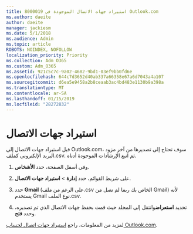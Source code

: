 ```yaml
---
title: 8000019 استيراد جهات الاتصال الموجودة في Outlook.com
ms.author: daeite
author: daeite
manager: jackiesm
ms.date: 5/1/2018
ms.audience: Admin
ms.topic: article
ROBOTS: NOINDEX, NOFOLLOW
localization_priority: Priority
ms.collection: Adm_O365
ms.custom: Adm_O365
ms.assetid: 921c5c7c-9a02-4682-9bd1-03ef9bb0fd6e
ms.openlocfilehash: 644c7d3652d40ab337a66358e67a6d7043a4a107
ms.sourcegitcommit: d6ea5e9458a2b8ceaab3ac4bd483e1130b9a398a
ms.translationtype: MT
ms.contentlocale: ar-SA
ms.lasthandoff: 01/15/2019
ms.locfileid: "28272832"
---
```

# <a name="import-contacts"></a>استيراد جهات الاتصال

قبل استيراد جهات الاتصال إلى Outlook.com، سوف تحتاج إلى تصديرها من آخر مزود البريد الإلكتروني كملف.csv. ثم اتبع الإرشادات الموجودة أدناه.
  
1. وفي أسفل الصفحة، حدد **الأشخاص**. 
    
2. على شريط القوائم، حدد **إدارة** \> **استيراد جهات الاتصال**. 
    
3. حدد **Gmail** (على الرغم من ملف.csv الخاص بك ربما لم تصل من Gmail) لأنه يستخدم Gmail نوع الملف.csv. 
    
4. تحديد **استعراض**وانتقل إلى المجلد حيث قمت بحفظ جهات الاتصال الذي تم تصديره، وحدد **فتح**. 
    
لمزيد من المعلومات، راجع [استيراد جهات اتصال لحساب Outlook.com](https://go.microsoft.com/fwlink/p/?linkid=873136).
  

